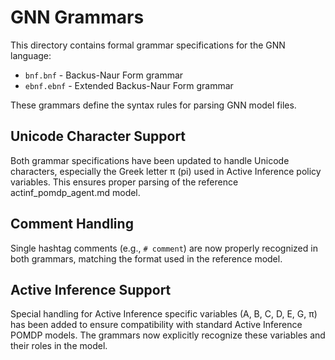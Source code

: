 # GNN Grammars

This directory contains formal grammar specifications for the GNN language:

- `bnf.bnf` - Backus-Naur Form grammar
- `ebnf.ebnf` - Extended Backus-Naur Form grammar

These grammars define the syntax rules for parsing GNN model files.

## Unicode Character Support

Both grammar specifications have been updated to handle Unicode characters, especially the Greek letter π (pi) used in Active Inference policy variables. This ensures proper parsing of the reference actinf_pomdp_agent.md model.

## Comment Handling

Single hashtag comments (e.g., `# comment`) are now properly recognized in both grammars, matching the format used in the reference model.

## Active Inference Support

Special handling for Active Inference specific variables (A, B, C, D, E, G, π) has been added to ensure compatibility with standard Active Inference POMDP models. The grammars now explicitly recognize these variables and their roles in the model.
